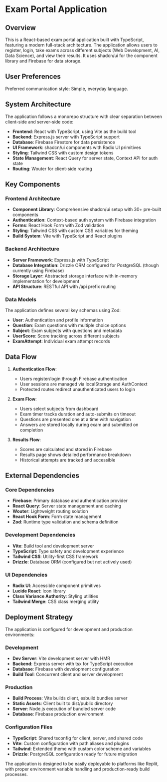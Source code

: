 # Exam Portal Application

## Overview

This is a React-based exam portal application built with TypeScript, featuring a modern full-stack architecture. The application allows users to register, login, take exams across different subjects (Web Development, AI, Data Science), and view their results. It uses shadcn/ui for the component library and Firebase for data storage.

## User Preferences

Preferred communication style: Simple, everyday language.

## System Architecture

The application follows a monorepo structure with clear separation between client-side and server-side code:

- **Frontend**: React with TypeScript, using Vite as the build tool
- **Backend**: Express.js server with TypeScript support
- **Database**: Firebase Firestore for data persistence
- **UI Framework**: shadcn/ui components with Radix UI primitives
- **Styling**: Tailwind CSS with custom design tokens
- **State Management**: React Query for server state, Context API for auth state
- **Routing**: Wouter for client-side routing

## Key Components

### Frontend Architecture
- **Component Library**: Comprehensive shadcn/ui setup with 30+ pre-built components
- **Authentication**: Context-based auth system with Firebase integration
- **Forms**: React Hook Form with Zod validation
- **Styling**: Tailwind CSS with custom CSS variables for theming
- **Build System**: Vite with TypeScript and React plugins

### Backend Architecture
- **Server Framework**: Express.js with TypeScript
- **Database Integration**: Drizzle ORM configured for PostgreSQL (though currently using Firebase)
- **Storage Layer**: Abstracted storage interface with in-memory implementation for development
- **API Structure**: RESTful API with /api prefix routing

### Data Models
The application defines several key schemas using Zod:
- **User**: Authentication and profile information
- **Question**: Exam questions with multiple choice options
- **Subject**: Exam subjects with questions and metadata
- **UserScore**: Score tracking across different subjects
- **ExamAttempt**: Individual exam attempt records

## Data Flow

1. **Authentication Flow**:
   - Users register/login through Firebase authentication
   - User sessions are managed via localStorage and AuthContext
   - Protected routes redirect unauthenticated users to login

2. **Exam Flow**:
   - Users select subjects from dashboard
   - Exam timer tracks duration and auto-submits on timeout
   - Questions are presented one at a time with navigation
   - Answers are stored locally during exam and submitted on completion

3. **Results Flow**:
   - Scores are calculated and stored in Firebase
   - Results page shows detailed performance breakdown
   - Historical attempts are tracked and accessible

## External Dependencies

### Core Dependencies
- **Firebase**: Primary database and authentication provider
- **React Query**: Server state management and caching
- **Wouter**: Lightweight routing solution
- **React Hook Form**: Form state management
- **Zod**: Runtime type validation and schema definition

### Development Dependencies
- **Vite**: Build tool and development server
- **TypeScript**: Type safety and development experience
- **Tailwind CSS**: Utility-first CSS framework
- **Drizzle**: Database ORM (configured but not actively used)

### UI Dependencies
- **Radix UI**: Accessible component primitives
- **Lucide React**: Icon library
- **Class Variance Authority**: Styling utilities
- **Tailwind Merge**: CSS class merging utility

## Deployment Strategy

The application is configured for development and production environments:

### Development
- **Dev Server**: Vite development server with HMR
- **Backend**: Express server with tsx for TypeScript execution
- **Database**: Firebase with development configuration
- **Build Tool**: Concurrent client and server development

### Production
- **Build Process**: Vite builds client, esbuild bundles server
- **Static Assets**: Client built to dist/public directory
- **Server**: Node.js execution of bundled server code
- **Database**: Firebase production environment

### Configuration Files
- **TypeScript**: Shared tsconfig for client, server, and shared code
- **Vite**: Custom configuration with path aliases and plugins
- **Tailwind**: Extended theme with custom color scheme and variables
- **Drizzle**: PostgreSQL configuration ready for future migration

The application is designed to be easily deployable to platforms like Replit, with proper environment variable handling and production-ready build processes.